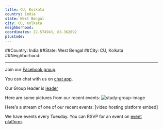 ```yaml
---
title: CU, Kolkata
country: India
state: West Bengal
city: CU, Kolkata
neighborhood: 
coordinates: 22.574943, 88.362892
plusCode:
---
```


##Country: India
##State: West Bengal
##City: CU, Kolkata
##Neighborhood: 
*****
Join our [Facebook group](https://www.facebook.com/groups/free.Code.Camp.CU.Kolkata/).

You can chat with us on [chat app]().

Our Group leader is [leader]()

Here are some pictures from our recent events:
![study-group-image](https://scontent.fccu1-1.fna.fbcdn.net/v/t1.0-9/40094927_726617307697940_7335538390466560000_o.jpg?_nc_cat=0&oh=7f7cca5f10d14206a0c34daf853af77d&oe=5C389A4A)

Here's a stream of one of our recent events:
[video hosting platform embed]

We have events every Tuesday. You can RSVP for an event on [event platform]().
